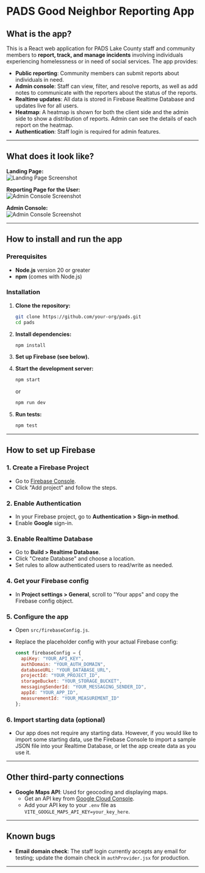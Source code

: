 # PADS Good Neighbor Reporting App

## What is the app?

This is a React web application for PADS Lake County staff and community members to **report, track, and manage incidents** involving individuals experiencing homelessness or in need of social services. The app provides:

- **Public reporting**: Community members can submit reports about individuals in need.
- **Admin console**: Staff can view, filter, and resolve reports, as well as add notes to communicate with the reporters about the status of the reports.
- **Realtime updates**: All data is stored in Firebase Realtime Database and updates live for all users.
- **Heatmap**: A heatmap is shown for both the client side and the admin side to show a distribution of reports. Admin can see the details of each report on the heatmap.
- **Authentication**: Staff login is required for admin features.

---

## What does it look like?

**Landing Page:**  
![Landing Page Screenshot](https://pads-lake-county-good-neighbor.web.app/)

**Reporting Page for the User:**  
![Admin Console Screenshot](https://pads-lake-county-good-neighbor.web.app/create/report)

**Admin Console:**  
![Admin Console Screenshot](https://pads-lake-county-good-neighbor.web.app/admin/pendingReports)

---

## How to install and run the app

### Prerequisites

- **Node.js** version 20 or greater
- **npm** (comes with Node.js)

### Installation

1. **Clone the repository:**
   ```bash
   git clone https://github.com/your-org/pads.git
   cd pads
   ```

2. **Install dependencies:**
   ```bash
   npm install
   ```

3. **Set up Firebase (see below).**

4. **Start the development server:**
   ```bash
   npm start
   ```
   or
   ```bash
   npm run dev
   ```

5. **Run tests:**
   ```bash
   npm test
   ```

---

## How to set up Firebase

### 1. **Create a Firebase Project**

- Go to [Firebase Console](https://console.firebase.google.com/).
- Click "Add project" and follow the steps.

### 2. **Enable Authentication**

- In your Firebase project, go to **Authentication > Sign-in method**.
- Enable **Google** sign-in.

### 3. **Enable Realtime Database**

- Go to **Build > Realtime Database**.
- Click "Create Database" and choose a location.
- Set rules to allow authenticated users to read/write as needed.

### 4. **Get your Firebase config**

- In **Project settings > General**, scroll to "Your apps" and copy the Firebase config object.

### 5. **Configure the app**

- Open `src/firebaseConfig.js`.
- Replace the placeholder config with your actual Firebase config:

  ```js
  const firebaseConfig = {
    apiKey: "YOUR_API_KEY",
    authDomain: "YOUR_AUTH_DOMAIN",
    databaseURL: "YOUR_DATABASE_URL",
    projectId: "YOUR_PROJECT_ID",
    storageBucket: "YOUR_STORAGE_BUCKET",
    messagingSenderId: "YOUR_MESSAGING_SENDER_ID",
    appId: "YOUR_APP_ID",
    measurementId: "YOUR_MEASUREMENT_ID"
  };
  ```

### 6. **Import starting data (optional)**

- Our app does not require any starting data. However, if you would like to import some starting data, use the Firebase Console to import a sample JSON file into your Realtime Database, or let the app create data as you use it.

---

## Other third-party connections

- **Google Maps API**: Used for geocoding and displaying maps.  
  - Get an API key from [Google Cloud Console](https://console.cloud.google.com/).
  - Add your API key to your `.env` file as `VITE_GOOGLE_MAPS_API_KEY=your_key_here`.

---

## Known bugs

- **Email domain check**: The staff login currently accepts any email for testing; update the domain check in `authProvider.jsx` for production.

---